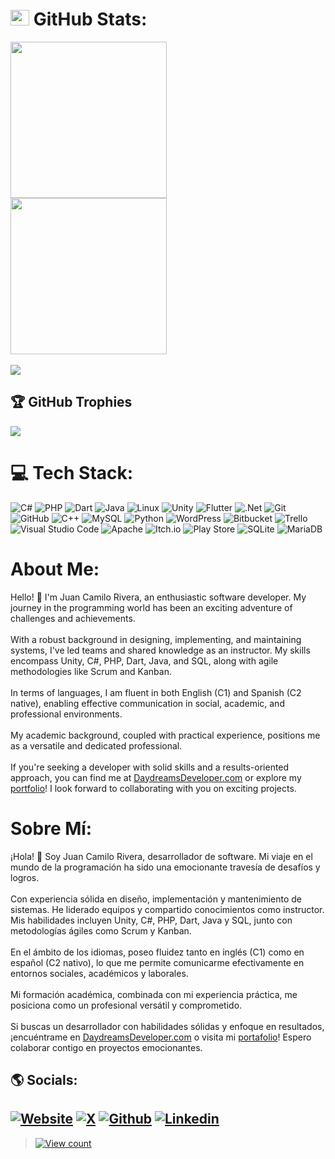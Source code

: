 # <img src="https://media.giphy.com/media/cj87CxfRtrUifF3Ryk/giphy.gif" width="30px" height="25px"> GitHub Stats:
[<img src="https://github-readme-stats-daydreamsdeveloper.vercel.app/api?username=DaydreamsDev&theme=ambient_gradient&hide_border=false&include_all_commits=true&count_private=true&show=prs_merged,prs_merged_percentage,reviews&show_icons=true&rank_icon=github" align="center" height="250">](https://github-readme-stats-daydreamsdeveloper.vercel.app/api?username=DaydreamsDev&theme=ambient_gradient&hide_border=false&include_all_commits=true&count_private=true&show=prs_merged,prs_merged_percentage,reviews&show_icons=true&rank_icon=github)
&nbsp;&nbsp;&nbsp;
[<img src="https://github-readme-stats-daydreamsdeveloper.vercel.app/api/top-langs/?username=DaydreamsDev&theme=ambient_gradient&hide_border=false&include_all_commits=true&count_private=true&layout=compact&hide=SCSS,ShaderLab,CMake,HLSL&langs_count=10" align="center" height="250">](https://github-readme-stats-daydreamsdeveloper.vercel.app/api/top-langs/?username=DaydreamsDev&theme=ambient_gradient&hide_border=false&include_all_commits=true&count_private=true&layout=compact&hide=SCSS,ShaderLab,CMake,HLSL&langs_count=10) 
</br></br>
[<img src="https://github-readme-streak-daydreamsdeveloper.vercel.app/?user=DaydreamsDev&theme=ambient-gradient&hide_border=false&starting_year=2014&exclude_days=Sun,Sat&date_format=j%20M%5B%20Y%5D">](https://github-readme-streak-daydreamsdeveloper.vercel.app/?user=DaydreamsDev&theme=ambient-gradient&hide_border=false&starting_year=2014&exclude_days=Sun,Sat&date_format=j%20M%5B%20Y%5D)

## 🏆 GitHub Trophies
![](https://github-trophies.vercel.app/?username=daydreamsdev&no-frame=true&margin-w=60&rank=SECRET,SSS,SS,S,AAA,AA,A,B)

# 💻 Tech Stack:
![C#](https://img.shields.io/badge/c%23-%23239120.svg?style=for-the-badge&logo=csharp&logoColor=white) ![PHP](https://img.shields.io/badge/php-%23777BB4.svg?style=for-the-badge&logo=php&logoColor=white) ![Dart](https://img.shields.io/badge/dart-%230175C2.svg?style=for-the-badge&logo=dart&logoColor=white) ![Java](https://img.shields.io/badge/java-%23ED8B00.svg?style=for-the-badge&logo=openjdk&logoColor=white) ![Linux](https://img.shields.io/badge/Linux-FCC624?style=for-the-badge&logo=linux&logoColor=black)  ![Unity](https://img.shields.io/badge/unity-%23000000.svg?style=for-the-badge&logo=unity&logoColor=white) ![Flutter](https://img.shields.io/badge/Flutter-%2302569B.svg?style=for-the-badge&logo=Flutter&logoColor=white) ![.Net](https://img.shields.io/badge/.NET-5C2D91?style=for-the-badge&logo=.net&logoColor=white) ![Git](https://img.shields.io/badge/git-%23F05033.svg?style=for-the-badge&logo=git&logoColor=white) ![GitHub](https://img.shields.io/badge/github-%23121011.svg?style=for-the-badge&logo=github&logoColor=white) ![C++](https://img.shields.io/badge/c++-%2300599C.svg?style=for-the-badge&logo=c%2B%2B&logoColor=white) ![MySQL](https://img.shields.io/badge/mysql-%2300000f.svg?style=for-the-badge&logo=mysql&logoColor=white) ![Python](https://img.shields.io/badge/python-3670A0?style=for-the-badge&logo=python&logoColor=ffdd54) ![WordPress](https://img.shields.io/badge/WordPress-%23117AC9.svg?style=for-the-badge&logo=WordPress&logoColor=white) ![Bitbucket](https://img.shields.io/badge/bitbucket-%230047B3.svg?style=for-the-badge&logo=bitbucket&logoColor=white) ![Trello](https://img.shields.io/badge/Trello-%23026AA7.svg?style=for-the-badge&logo=Trello&logoColor=white) ![Visual Studio Code](https://img.shields.io/badge/Visual%20Studio%20Code-0078d7.svg?style=for-the-badge&logo=visual-studio-code&logoColor=white) ![Apache](https://img.shields.io/badge/apache-%23D42029.svg?style=for-the-badge&logo=apache&logoColor=white) ![Itch.io](https://img.shields.io/badge/Itch-%23FF0B34.svg?style=for-the-badge&logo=Itch.io&logoColor=white) ![Play Store](https://img.shields.io/badge/Google_Play-414141?style=for-the-badge&logo=google-play&logoColor=white) ![SQLite](https://img.shields.io/badge/sqlite-%2307405e.svg?style=for-the-badge&logo=sqlite&logoColor=white) ![MariaDB](https://img.shields.io/badge/MariaDB-003545?style=for-the-badge&logo=mariadb&logoColor=white)

# About Me:
Hello! 👋 I'm Juan Camilo Rivera, an enthusiastic software developer. My journey in the programming world has been an exciting adventure of challenges and achievements.<br><br>With a robust background in designing, implementing, and maintaining systems, I've led teams and shared knowledge as an instructor. My skills encompass Unity, C#, PHP, Dart, Java, and SQL, along with agile methodologies like Scrum and Kanban.<br><br>In terms of languages, I am fluent in both English (C1) and Spanish (C2 native), enabling effective communication in social, academic, and professional environments.<br><br>My academic background, coupled with practical experience, positions me as a versatile and dedicated professional.<br><br>If you're seeking a developer with solid skills and a results-oriented approach, you can find me at [DaydreamsDeveloper.com](https://daydreamsdeveloper.com/home.html) or explore my [portfolio](https://daydreamsdeveloper.com/portfolio.html)! I look forward to collaborating with you on exciting projects.

# Sobre Mí:
¡Hola! 👋 Soy Juan Camilo Rivera, desarrollador de software. Mi viaje en el mundo de la programación ha sido una emocionante travesía de desafíos y logros.<br><br>Con experiencia sólida en diseño, implementación y mantenimiento de sistemas. He liderado equipos y compartido conocimientos como instructor. Mis habilidades incluyen Unity, C#, PHP, Dart, Java y SQL, junto con metodologías ágiles como Scrum y Kanban.<br><br>En el ámbito de los idiomas, poseo fluidez tanto en inglés (C1) como en español (C2 nativo), lo que me permite comunicarme efectivamente en entornos sociales, académicos y laborales.<br><br>Mi formación académica, combinada con mi experiencia práctica, me posiciona como un profesional versátil y comprometido.<br><br>Si buscas un desarrollador con habilidades sólidas y enfoque en resultados, ¡encuéntrame en [DaydreamsDeveloper.com](https://daydreamsdeveloper.com/home-es.html) o visita mi [portafolio](https://daydreamsdeveloper.com/portfolio-es.html)! Espero colaborar contigo en proyectos emocionantes.

## 🌎 Socials:
[![Website](https://img.shields.io/badge/website-000000?style=for-the-badge&logo=About&logoColor=white)](https://daydreamsdeveloper.com)
[![X](https://img.shields.io/badge/-black?style=for-the-badge&logo=x&logoColor=white)](https://x.com/3DGamesDevelope)
[![Github](https://img.shields.io/badge/GitHub-100000?style=for-the-badge&logo=github&logoColor=white)](https://github.com/DaydreamsDev)
[![Linkedin](https://img.shields.io/badge/LinkedIn-0077B5?style=for-the-badge&logo=linkedin&logoColor=white)](https://linkedin.com/in/daydreamsdeveloper)
---

> [![View count](https://visitcount.itsvg.in/api?id=DaydreamsDev&color=6&icon=0&pretty=true)](https://visitcount.itsvg.in/api?id=DaydreamsDev)

<!-- Proudly created with GPRM ( https://gprm.itsvg.in ) and edited by DaydreamsDeveloper ( https://daydreamsdeveloper.com )-->
